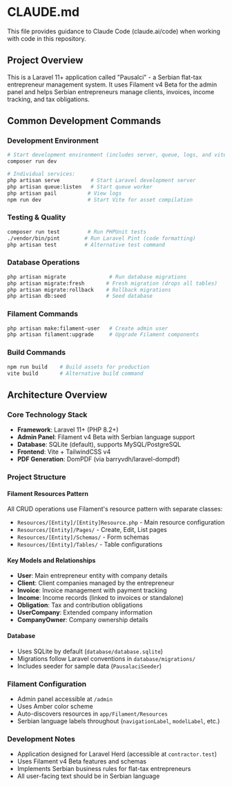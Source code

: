 # CLAUDE.md

This file provides guidance to Claude Code (claude.ai/code) when working with code in this repository.

## Project Overview

This is a Laravel 11+ application called "Pausalci" - a Serbian flat-tax entrepreneur management system. It uses Filament v4 Beta for the admin panel and helps Serbian entrepreneurs manage clients, invoices, income tracking, and tax obligations.

## Common Development Commands

### Development Environment
```bash
# Start development environment (includes server, queue, logs, and vite)
composer run dev

# Individual services:
php artisan serve          # Start Laravel development server
php artisan queue:listen   # Start queue worker
php artisan pail          # View logs
npm run dev               # Start Vite for asset compilation
```

### Testing & Quality
```bash
composer run test         # Run PHPUnit tests
./vendor/bin/pint        # Run Laravel Pint (code formatting)
php artisan test         # Alternative test command
```

### Database Operations
```bash
php artisan migrate              # Run database migrations
php artisan migrate:fresh       # Fresh migration (drops all tables)
php artisan migrate:rollback    # Rollback migrations
php artisan db:seed             # Seed database
```

### Filament Commands
```bash
php artisan make:filament-user   # Create admin user
php artisan filament:upgrade     # Upgrade Filament components
```

### Build Commands
```bash
npm run build    # Build assets for production
vite build       # Alternative build command
```

## Architecture Overview

### Core Technology Stack
- **Framework**: Laravel 11+ (PHP 8.2+)
- **Admin Panel**: Filament v4 Beta with Serbian language support
- **Database**: SQLite (default), supports MySQL/PostgreSQL
- **Frontend**: Vite + TailwindCSS v4
- **PDF Generation**: DomPDF (via barryvdh/laravel-dompdf)

### Project Structure

#### Filament Resources Pattern
All CRUD operations use Filament's resource pattern with separate classes:
- `Resources/[Entity]/[Entity]Resource.php` - Main resource configuration
- `Resources/[Entity]/Pages/` - Create, Edit, List pages
- `Resources/[Entity]/Schemas/` - Form schemas
- `Resources/[Entity]/Tables/` - Table configurations

#### Key Models and Relationships
- **User**: Main entrepreneur entity with company details
- **Client**: Client companies managed by the entrepreneur
- **Invoice**: Invoice management with payment tracking
- **Income**: Income records (linked to invoices or standalone)
- **Obligation**: Tax and contribution obligations
- **UserCompany**: Extended company information
- **CompanyOwner**: Company ownership details

#### Database
- Uses SQLite by default (`database/database.sqlite`)
- Migrations follow Laravel conventions in `database/migrations/`
- Includes seeder for sample data (`PausalaciSeeder`)

### Filament Configuration
- Admin panel accessible at `/admin`
- Uses Amber color scheme
- Auto-discovers resources in `app/Filament/Resources`
- Serbian language labels throughout (`navigationLabel`, `modelLabel`, etc.)

### Development Notes
- Application designed for Laravel Herd (accessible at `contractor.test`)
- Uses Filament v4 Beta features and schemas
- Implements Serbian business rules for flat-tax entrepreneurs
- All user-facing text should be in Serbian language